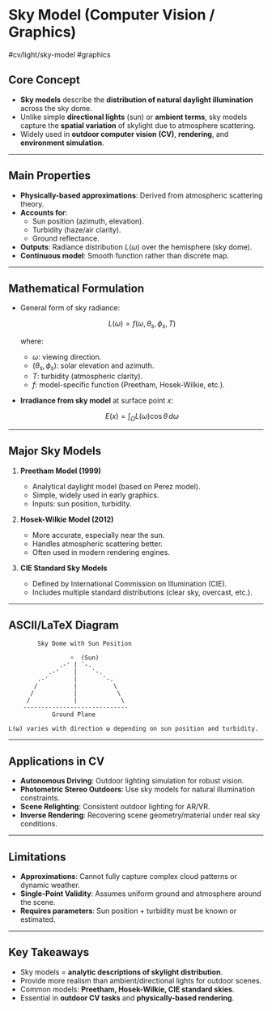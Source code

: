 # Sky Model (Computer Vision / Graphics)
 #cv/light/sky-model #graphics

## Core Concept
- **Sky models** describe the **distribution of natural daylight illumination** across the sky dome.  
- Unlike simple **directional lights** (sun) or **ambient terms**, sky models capture the **spatial variation** of skylight due to atmosphere scattering.  
- Widely used in **outdoor computer vision (CV)**, **rendering**, and **environment simulation**.  

---

## Main Properties
- **Physically-based approximations**: Derived from atmospheric scattering theory.  
- **Accounts for**:  
  - Sun position (azimuth, elevation).  
  - Turbidity (haze/air clarity).  
  - Ground reflectance.  
- **Outputs**: Radiance distribution $L(\omega)$ over the hemisphere (sky dome).  
- **Continuous model**: Smooth function rather than discrete map.  

---

## Mathematical Formulation
- General form of sky radiance:  

  $$
  L(\omega) = f(\omega, \theta_s, \phi_s, T)
  $$

  where:  
  - $\omega$: viewing direction.  
  - $(\theta_s, \phi_s)$: solar elevation and azimuth.  
  - $T$: turbidity (atmospheric clarity).  
  - $f$: model-specific function (Preetham, Hosek-Wilkie, etc.).  

- **Irradiance from sky model** at surface point $x$:  

  $$
  E(x) = \int_{\Omega} L(\omega) \cos\theta \, d\omega
  $$

---

## Major Sky Models
1. **Preetham Model (1999)**  
   - Analytical daylight model (based on Perez model).  
   - Simple, widely used in early graphics.  
   - Inputs: sun position, turbidity.  

2. **Hosek-Wilkie Model (2012)**  
   - More accurate, especially near the sun.  
   - Handles atmospheric scattering better.  
   - Often used in modern rendering engines.  

3. **CIE Standard Sky Models**  
   - Defined by International Commission on Illumination (CIE).  
   - Includes multiple standard distributions (clear sky, overcast, etc.).  

---

## ASCII/LaTeX Diagram

```
        Sky Dome with Sun Position

                 ☼  (Sun)
              .-' | `-.
           .-'    |    `-.
        .-'       |       `-.
       /          |          \
      /           |           \
     /            |            \
    -----------------------------
            Ground Plane

L(ω) varies with direction ω depending on sun position and turbidity.
```

---

## Applications in CV
- **Autonomous Driving**: Outdoor lighting simulation for robust vision.  
- **Photometric Stereo Outdoors**: Use sky models for natural illumination constraints.  
- **Scene Relighting**: Consistent outdoor lighting for AR/VR.  
- **Inverse Rendering**: Recovering scene geometry/material under real sky conditions.  

---

## Limitations
- **Approximations**: Cannot fully capture complex cloud patterns or dynamic weather.  
- **Single-Point Validity**: Assumes uniform ground and atmosphere around the scene.  
- **Requires parameters**: Sun position + turbidity must be known or estimated.  

---

## Key Takeaways
- Sky models = **analytic descriptions of skylight distribution**.  
- Provide more realism than ambient/directional lights for outdoor scenes.  
- Common models: **Preetham, Hosek-Wilkie, CIE standard skies**.  
- Essential in **outdoor CV tasks** and **physically-based rendering**.  
